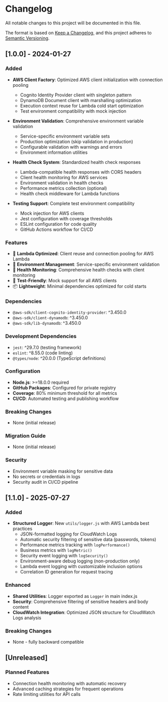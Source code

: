 # Changelog

All notable changes to this project will be documented in this file.

The format is based on [Keep a Changelog](https://keepachangelog.com/en/1.0.0/),
and this project adheres to [Semantic Versioning](https://semver.org/spec/v2.0.0.html).

## [1.0.0] - 2024-01-27

### Added
- **AWS Client Factory**: Optimized AWS client initialization with connection pooling
  - Cognito Identity Provider client with singleton pattern
  - DynamoDB Document client with marshalling optimization
  - Execution context reuse for Lambda cold start optimization
  - Test environment compatibility with mock injection

- **Environment Validation**: Comprehensive environment variable validation
  - Service-specific environment variable sets
  - Production optimization (skip validation in production)
  - Configurable validation with warnings and errors
  - Environment information utilities

- **Health Check System**: Standardized health check responses
  - Lambda-compatible health responses with CORS headers
  - Client health monitoring for AWS services
  - Environment validation in health checks
  - Performance metrics collection (optional)
  - Health check middleware for Lambda functions

- **Testing Support**: Complete test environment compatibility
  - Mock injection for AWS clients
  - Jest configuration with coverage thresholds
  - ESLint configuration for code quality
  - GitHub Actions workflow for CI/CD

### Features
- 🚀 **Lambda Optimized**: Client reuse and connection pooling for AWS Lambda
- 🔧 **Environment Management**: Service-specific environment validation
- 🏥 **Health Monitoring**: Comprehensive health checks with client monitoring
- 🧪 **Test-Friendly**: Mock support for all AWS clients
- 📦 **Lightweight**: Minimal dependencies optimized for cold starts

### Dependencies
- `@aws-sdk/client-cognito-identity-provider`: ^3.450.0
- `@aws-sdk/client-dynamodb`: ^3.450.0
- `@aws-sdk/lib-dynamodb`: ^3.450.0

### Development Dependencies
- `jest`: ^29.7.0 (testing framework)
- `eslint`: ^8.55.0 (code linting)
- `@types/node`: ^20.0.0 (TypeScript definitions)

### Configuration
- **Node.js**: >=18.0.0 required
- **GitHub Packages**: Configured for private registry
- **Coverage**: 80% minimum threshold for all metrics
- **CI/CD**: Automated testing and publishing workflow

### Breaking Changes
- None (initial release)

### Migration Guide
- None (initial release)

### Security
- Environment variable masking for sensitive data
- No secrets or credentials in logs
- Security audit in CI/CD pipeline

## [1.1.0] - 2025-07-27

### Added
- **Structured Logger**: New `utils/logger.js` with AWS Lambda best practices
  - JSON-formatted logging for CloudWatch Logs
  - Automatic security filtering of sensitive data (passwords, tokens)
  - Performance metrics tracking with `logPerformance()`
  - Business metrics with `logMetric()` 
  - Security event logging with `logSecurity()`
  - Environment-aware debug logging (non-production only)
  - Lambda event logging with customizable inclusion options
  - Correlation ID generation for request tracing

### Enhanced
- **Shared Utilities**: Logger exported as `Logger` in main index.js
- **Security**: Comprehensive filtering of sensitive headers and body content
- **CloudWatch Integration**: Optimized JSON structure for CloudWatch Logs analysis

### Breaking Changes
- None - fully backward compatible

## [Unreleased]

### Planned Features
- Connection health monitoring with automatic recovery
- Advanced caching strategies for frequent operations
- Rate limiting utilities for API calls